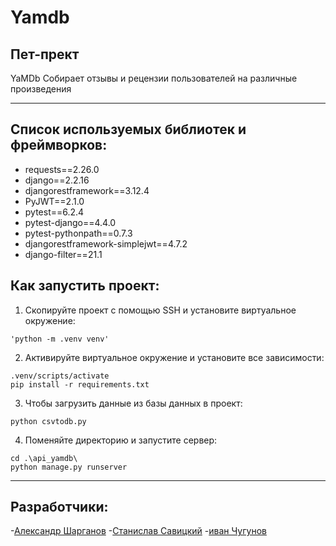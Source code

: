 # Yamdb
## Пет-прект
YaMDb Собирает отзывы и рецензии пользователей на различные произведения

---

## Список используемых библиотек и фреймворков:
* requests==2.26.0
* django==2.2.16
* djangorestframework==3.12.4
* PyJWT==2.1.0
* pytest==6.2.4
* pytest-django==4.4.0
* pytest-pythonpath==0.7.3
* djangorestframework-simplejwt==4.7.2
* django-filter==21.1

## Как запустить проект:
1. Скопируйте проект с помощью SSH и установите виртуальное окружение:
```
'python -m .venv venv'
```
2. Активируйте виртуальное окружение и установите все зависимости:
```
.venv/scripts/activate
pip install -r requirements.txt
```
3. Чтобы загрузить данные из базы данных в проект:
```
python csvtodb.py
```
4. Поменяйте директорию и запустите сервер:
```
cd .\api_yamdb\
python manage.py runserver
```
---
## Разработчики:
-[Александр Шарганов](https://github.com/AlexandrSharganov)
-[Станислав Савицкий](https://github.com/fifififanfanfan)
-[иван Чугунов](https://github.com/fifififanfanfan)